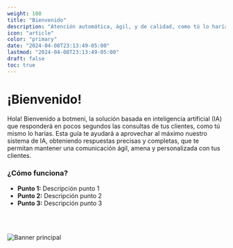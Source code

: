 ```yaml
---
weight: 100
title: "Bienvenido"
description: "Atención automática, ágil, y de calidad, como tú lo harías"
icon: "article"
color: "primary"
date: "2024-04-08T23:13:49-05:00"
lastmod: "2024-04-08T23:13:49-05:00"
draft: false
toc: true
---
```


# ¡Bienvenido!

Hola! Bienvenido a botmeni, la solución basada en inteligencia artificial (IA) que responderá en pocos segundos las consultas de tus clientes, como tú mismo lo harías.
Esta guía te ayudará a aprovechar al máximo nuestro sistema de IA, obteniendo respuestas precisas y completas, que te permitan mantener una comunicación ágil, amena y personalizada con tus clientes.


### ¿Cómo funciona?

- **Punto 1:** Descripción punto 1
- **Punto 2:** Descripción punto 2
- **Punto 3:** Descripción punto 3

<br></br>

![Banner principal](/images/Banner-Principal.jpg)
